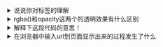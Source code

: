 



<details>
<summary>说说你对<meta>标签的理解</summary>

可以作为网站的信息介绍、作者、关键字、描述；做的较多的也是IE兼容。

## 设置meta标签 设置页面长串数字不与跳转
防止长串数字电话或以邮箱的形式外链出去

## 设置meta标签 IE适配
用于IE浏览器的适配

## 设置meta标签 移动端IOS
用于适配苹果手机，用于全屏显示

## 设置meta标签 清除页面缓存
Cache-Control头域

Cache-Control指定请求和响应遵循的缓存机制。在请求消息或响应消息中设置Cache-Control并不会修改另一个消息处理过程中的缓存处理过程。请求时的缓存指令包括no-cache、no-store、max-age、max-stale、min-fresh、only-if-cached，响应消息中的指令包括public、private、no-cache、no-store、no-transform、must-revalidate、proxy-revalidate、max-age。各个消息中的指令含义如下
Public指示响应可被任何缓存区缓存
Private指示对于单个用户的整个或部分响应消息，不能被共享缓存处理。这允许服务器仅仅描述当用户的部分响应消息，此响应消息对于其他用户的请求无效
no-cache指示请求或响应消息不能缓存
no-store用于防止重要的信息被无意的发布。在请求消息中发送将使得请求和响应消息都不使用缓存。
max-age指示客户机可以接收生存期不大于指定时间（以秒为单位）的响应
min-fresh指示客户机可以接收响应时间小于当前时间加上指定时间的响应
max-stale指示客户机可以接收超出超时期间的响应消息。如果指定max-stale消息的值，那么客户机可以接收超出超时期指定值之内的响应消息。

,pragma与no-cache用于定义页面缓存,不缓存页面(为了提高速度一些浏览器会缓存浏览者浏览过的页面,通过下面的定义,浏览器一般不会缓存页面,而且浏览器无法脱机浏览

常见的取值有private、no-cache、max-age、must-revalidate等，默认为private,其作用根据不同的重新浏览方式分为以下几种情况：
1. 打开新窗口 值为private、no-cache、must-revalidate，那么打开新窗口访问时都会重新访问服务器。 而如果指定了max-age值，那么在此值内的时间里就不会重新访问服务器，例如： Cache-control: max-age=5(表示当访问此网页后的5秒内再次访问不会去服务器)
2. 在地址栏回车 值为private或must-revalidate则只有第一次访问时会访问服务器，以后就不再访问。 值为no-cache，那么每次都会访问。 值为max-age，则在过期之前不会重复访问。
3. 按后退按扭 值为private、must-revalidate、max-age，则不会重访问， 值为no-cache，则每次都重复访问
4.  按刷新按扭 无论为何值，都会重复访问 Cache-control值为“no-cache”时，访问此页面不会在Internet临时文件夹留下页面备份。

指定Expires值为一个早已过去的时间，那么访问此网时若重复在地址栏按回车，那么每次都会重复访问： Expires: Fri, 31 Dec 1999 16:00:00 GMT 比如：禁止页面在IE中缓存 http响应消息头部设置： CacheControl = no-cache Pragma=no-cache Expires = -1 Expires是个好东东，如果服务器上的网页经常变化，就把它设置为0，表示立即过期。

</details>


<details>
<summary>rgba()和opacity这两个的透明效果有什么区别</summary>

1. opacity 是属性，rgba()是函数，计算之后是个属性值；
2. opacity 作用于元素和元素的内容，内容会继承元素的透明度，取值0-1；
3. rgba() 一般作为背景色 background-color 或者颜色 color 的属性值，透明度由其中的 alpha 值生效，取值0-1；

transparent 也是透明，是个属性值，颜色值，跟#000是一类，不过它是关键字来描述。


</details>


<details>
<summary>解释下这段代码的意思！</summary>

```javascript
[].forEach.call($$("*"),function(a){ a.style.outline="1px solid #"+(~~(Math.random()*(1<<24))).toString(16) })
```

## 作用
在你的Chrome浏览器的控制台中输入这段代码，你会发现不同HTML层都被使用不同的颜色添加了一个高亮的边框。是不是非常酷？但是，简单来说，这段代码只是首先获取了所有的页面元素，然后使用一个不同的颜色为它们添加了一个1px的边框。

## 解析
- [].forEach.call() => 调用引用数组的forEach方法
- $$('*') => document.querySelectorAll('*')
- ~~a => parseInt(a)
- 1<<24 => 对二进数1小数点右移24位
- (parseInt(Math.random()*(1<<24)).toString(16)) => 获得了一个位于0-16777216之间的随机整数，也就是随机颜色，再使用toString(16)将它转化为十六进制数。

## 手写简版
```javascript
[].forEach.call(
        document.querySelectorAll('*'),
        function(a){
            a.style.outline="1px solid #" + 
            (parseInt(Math.random()*(1<<24)).toString(16))
        }
    )
```



</details>





<details>
<summary>在浏览器中输入url到页面显示出来的过程发生了什么</summary>

DNS解析得到ip，通过ip向服务器发起tcp链接，发送请求，服务器返回数据，浏览器解析渲染显示，关闭连接。

</details>